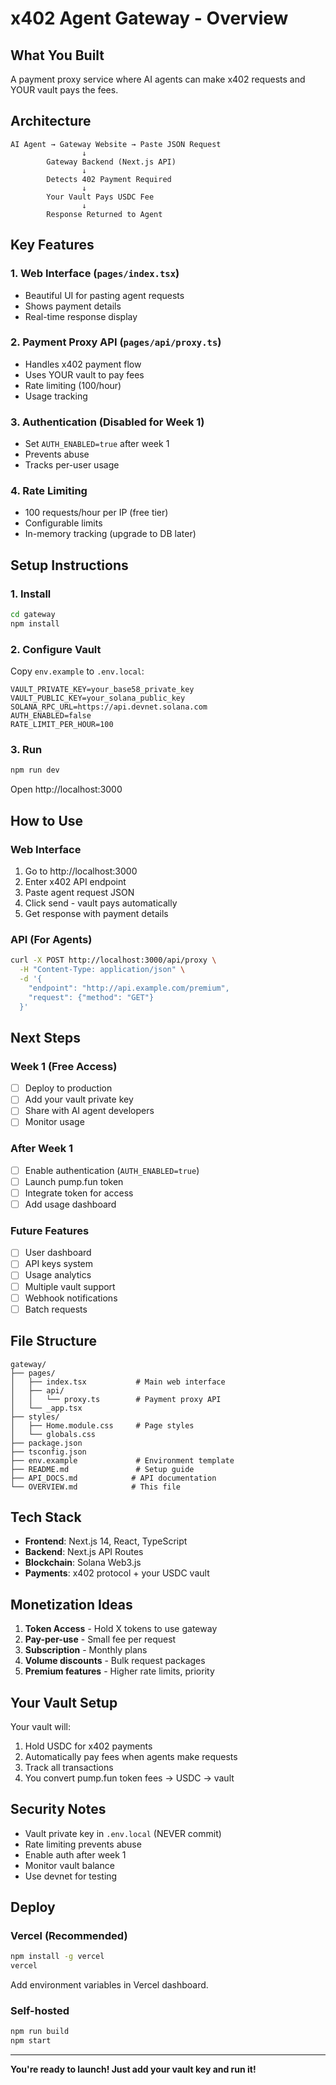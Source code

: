 # x402 Agent Gateway - Overview

## What You Built

A payment proxy service where AI agents can make x402 requests and YOUR vault pays the fees.

## Architecture

```
AI Agent → Gateway Website → Paste JSON Request
                ↓
        Gateway Backend (Next.js API)
                ↓
        Detects 402 Payment Required
                ↓
        Your Vault Pays USDC Fee
                ↓
        Response Returned to Agent
```

## Key Features

### 1. Web Interface (`pages/index.tsx`)
- Beautiful UI for pasting agent requests
- Shows payment details
- Real-time response display

### 2. Payment Proxy API (`pages/api/proxy.ts`)
- Handles x402 payment flow
- Uses YOUR vault to pay fees
- Rate limiting (100/hour)
- Usage tracking

### 3. Authentication (Disabled for Week 1)
- Set `AUTH_ENABLED=true` after week 1
- Prevents abuse
- Tracks per-user usage

### 4. Rate Limiting
- 100 requests/hour per IP (free tier)
- Configurable limits
- In-memory tracking (upgrade to DB later)

## Setup Instructions

### 1. Install

```bash
cd gateway
npm install
```

### 2. Configure Vault

Copy `env.example` to `.env.local`:

```env
VAULT_PRIVATE_KEY=your_base58_private_key
VAULT_PUBLIC_KEY=your_solana_public_key
SOLANA_RPC_URL=https://api.devnet.solana.com
AUTH_ENABLED=false
RATE_LIMIT_PER_HOUR=100
```

### 3. Run

```bash
npm run dev
```

Open http://localhost:3000

## How to Use

### Web Interface

1. Go to http://localhost:3000
2. Enter x402 API endpoint
3. Paste agent request JSON
4. Click send - vault pays automatically
5. Get response with payment details

### API (For Agents)

```bash
curl -X POST http://localhost:3000/api/proxy \
  -H "Content-Type: application/json" \
  -d '{
    "endpoint": "http://api.example.com/premium",
    "request": {"method": "GET"}
  }'
```

## Next Steps

### Week 1 (Free Access)
- [ ] Deploy to production
- [ ] Add your vault private key
- [ ] Share with AI agent developers
- [ ] Monitor usage

### After Week 1
- [ ] Enable authentication (`AUTH_ENABLED=true`)
- [ ] Launch pump.fun token
- [ ] Integrate token for access
- [ ] Add usage dashboard

### Future Features
- [ ] User dashboard
- [ ] API keys system
- [ ] Usage analytics
- [ ] Multiple vault support
- [ ] Webhook notifications
- [ ] Batch requests

## File Structure

```
gateway/
├── pages/
│   ├── index.tsx           # Main web interface
│   ├── api/
│   │   └── proxy.ts        # Payment proxy API
│   └── _app.tsx
├── styles/
│   ├── Home.module.css     # Page styles
│   └── globals.css
├── package.json
├── tsconfig.json
├── env.example             # Environment template
├── README.md               # Setup guide
├── API_DOCS.md            # API documentation
└── OVERVIEW.md            # This file
```

## Tech Stack

- **Frontend**: Next.js 14, React, TypeScript
- **Backend**: Next.js API Routes
- **Blockchain**: Solana Web3.js
- **Payments**: x402 protocol + your USDC vault

## Monetization Ideas

1. **Token Access** - Hold X tokens to use gateway
2. **Pay-per-use** - Small fee per request
3. **Subscription** - Monthly plans
4. **Volume discounts** - Bulk request packages
5. **Premium features** - Higher rate limits, priority

## Your Vault Setup

Your vault will:
1. Hold USDC for x402 payments
2. Automatically pay fees when agents make requests
3. Track all transactions
4. You convert pump.fun token fees → USDC → vault

## Security Notes

- Vault private key in `.env.local` (NEVER commit)
- Rate limiting prevents abuse
- Enable auth after week 1
- Monitor vault balance
- Use devnet for testing

## Deploy

### Vercel (Recommended)

```bash
npm install -g vercel
vercel
```

Add environment variables in Vercel dashboard.

### Self-hosted

```bash
npm run build
npm start
```

---

**You're ready to launch! Just add your vault key and run it!**
